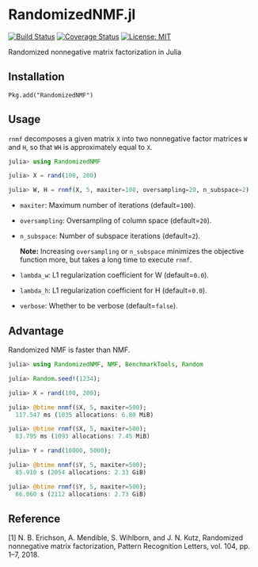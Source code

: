 # RandomizedNMF.jl

[![Build Status](https://travis-ci.org/tsano430/RandomizedNMF.jl.svg?branch=main)](https://travis-ci.org/tsano430/RandomizedNMF.jl)
[![Coverage Status](https://coveralls.io/repos/github/tsano430/RandomizedNMF.jl/badge.svg?branch=main)](https://coveralls.io/github/tsano430/RandomizedNMF.jl?branch=main)
[![License: MIT](https://img.shields.io/badge/License-MIT-yellow.svg)](https://opensource.org/licenses/MIT)


Randomized nonnegative matrix factorization in Julia

Installation
------------

```
Pkg.add("RandomizedNMF")
```

Usage
-----

`rnmf` decomposes a given matrix `X` into two nonnegative factor matrices `W` and `H`, so that `WH` is approximately equal to `X`. 

```julia
julia> using RandomizedNMF

julia> X = rand(100, 200)

julia> W, H = rnmf(X, 5, maxiter=100, oversampling=20, n_subspace=2)
```

- `maxiter`: Maximum number of iterations (default=`100`). 

- `oversampling`: Oversampling of column space (default=`20`).

- `n_subspace`: Number of subspace iterations (default=`2`).

  **Note:** Increasing `oversampling` or `n_subspace` minimizes the objective function more, but takes a long time to execute `rnmf`.

- `lambda_w`: L1 regularization coefficient for W (default=`0.0`).

- `lambda_h`: L1 regularization coefficient for H (default=`0.0`).

- `verbose`: Whether to be verbose (default=`false`).

Advantage
---------

Randomized NMF is faster than NMF.

```julia
julia> using RandomizedNMF, NMF, BenchmarkTools, Random

julia> Random.seed!(1234);

julia> X = rand(100, 200);

julia> @btime nnmf($X, 5, maxiter=500);
  117.547 ms (1035 allocations: 6.80 MiB)

julia> @btime rnmf($X, 5, maxiter=500);
  83.795 ms (1093 allocations: 7.45 MiB)

julia> Y = rand(10000, 5000);

julia> @btime nnmf($Y, 5, maxiter=500);
  85.910 s (2054 allocations: 2.33 GiB)

julia> @btime rnmf($Y, 5, maxiter=500);
  66.060 s (2112 allocations: 2.73 GiB)
```

Reference
---------

[1] N. B. Erichson, A. Mendible, S. Wihlborn, and J. N. Kutz, 
Randomized nonnegative matrix factorization, 
Pattern Recognition Letters, vol. 104, pp. 1–7, 2018.
